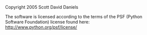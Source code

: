 Copyright 2005 Scott David Daniels

The software is licensed according to the terms of the PSF (Python Software Foundation) license found here: http://www.python.org/psf/license/